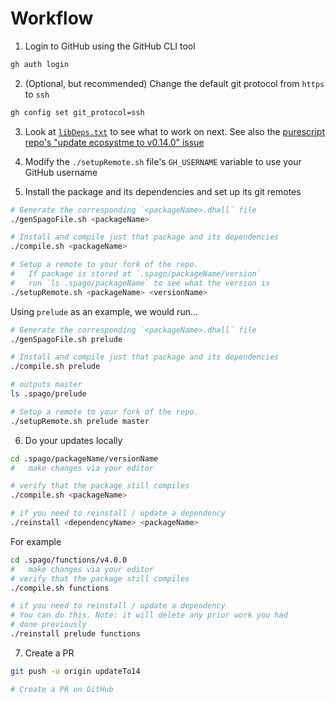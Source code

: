 # Workflow

1. Login to GitHub using the GitHub CLI tool

```bash
gh auth login
```

2. (Optional, but recommended) Change the default git protocol from `https` to `ssh`

```bash
gh config set git_protocol=ssh
```

3. Look at [`libDeps.txt`](./libDeps.txt) to see what to work on next. See also the [purescript repo's "update ecosystme to v0.14.0" issue](https://github.com/purescript/purescript/issues/3942)

4. Modify the `./setupRemote.sh` file's `GH_USERNAME` variable to use your GitHub username

5. Install the package and its dependencies and set up its git remotes

```bash
# Generate the corresponding `<packageName>.dhall` file
./genSpagoFile.sh <packageName>

# Install and compile just that package and its dependencies
./compile.sh <packageName>

# Setup a remote to your fork of the repo.
#   If package is stored at `.spago/packageName/version`
#   run `ls .spago/packageName` to see what the version is
./setupRemote.sh <packageName> <versionName>
```

Using `prelude` as an example, we would run...
```bash
# Generate the corresponding `<packageName>.dhall` file
./genSpagoFile.sh prelude

# Install and compile just that package and its dependencies
./compile.sh prelude

# outputs master
ls .spago/prelude

# Setup a remote to your fork of the repo.
./setupRemote.sh prelude master
```

6. Do your updates locally

```bash
cd .spago/packageName/versionName
#   make changes via your editor

# verify that the package still compiles
./compile.sh <packageName>

# if you need to reinstall / update a dependency
./reinstall <dependencyName> <packageName>
```

For example
```bash
cd .spago/functions/v4.0.0
#   make changes via your editor
# verify that the package still compiles
./compile.sh functions

# if you need to reinstall / update a dependency
# You can do this. Note: it will delete any prior work you had
# done previously
./reinstall prelude functions
```

7. Create a PR

```bash
git push -u origin updateTo14

# Create a PR on GitHub
```
